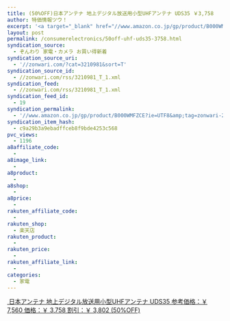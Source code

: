```yaml
---
title: (50%OFF)日本アンテナ 地上デジタル放送用小型UHFアンテナ UDS35 ￥3,758
author: 特価情報ツウ！
excerpt: '<a target="_blank" href="//www.amazon.co.jp/gp/product/B000WMFZCE?ie=UTF8&amp;tag=zonwari-22&amp;linkCode=as2&amp;camp=247&amp;creative=7399&amp;creativeASIN=B000WMFZCE"><img src="//ecx.images-amazon.com/images/I/313PHxCXnZL._SL100_.jpg"><br>&#26085;&#26412;&#12450;&#12531;&#12486;&#12490; &#22320;&#19978;&#12487;&#12472;&#12479;&#12523;&#25918;&#36865;&#29992;&#23567;&#22411;UHF&#12450;&#12531;&#12486;&#12490; UDS35<br>&#21442;&#32771;&#20385;&#26684;&#65306;&#65509; 7,560<br>&#20385;&#26684;&#65306;&#65509; 3,758<br>&#21106;&#24341;&#65306;&#65509; 3,802 (50%OFF)</a>'
layout: post
permalink: /consumerelectronics/50off-uhf-uds35-3758.html
syndication_source:
  - ぞんわり 家電・カメラ お買い得新着
syndication_source_uri:
  - '//zonwari.com/?cat=3210981&sort=T'
syndication_source_id:
  - //zonwari.com/rss/3210981_T_1.xml
syndication_feed:
  - //zonwari.com/rss/3210981_T_1.xml
syndication_feed_id:
  - 19
syndication_permalink:
  - '//www.amazon.co.jp/gp/product/B000WMFZCE?ie=UTF8&amp;tag=zonwari-22&amp;linkCode=as2&amp;camp=247&amp;creative=7399&amp;creativeASIN=B000WMFZCE'
syndication_item_hash:
  - c9a29b3a9ebadffceb8f9bde4253c568
pvc_views:
  - 1196
a8affiliate_code:
  -
a8image_link:
  -
a8product:
  -
a8shop:
  -
a8price:
  -
rakuten_affiliate_code:
  -
rakuten_shop:
  - 楽天店
rakuten_product:
  -
rakuten_price:
  -
rakuten_affiliate_link:
  -
categories:
  - 家電
---
```

[<img src='//i0.wp.com/ecx.images-amazon.com/images/I/313PHxCXnZL._SL150_.jpg?w=546' title="" alt="" data-recalc-dims="1" />
日本アンテナ 地上デジタル放送用小型UHFアンテナ UDS35
参考価格：￥ 7,560
価格：￥ 3,758
割引：￥ 3,802 (50%OFF)][1]

 [1]: //www.amazon.co.jp/gp/product/B000WMFZCE?ie=UTF8&#038;tag=tokkajohotsu-22&#038;linkCode=as2&#038;camp=247&#038;creative=7399&#038;creativeASIN=B000WMFZCE